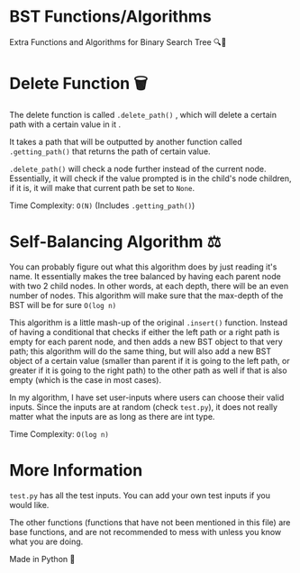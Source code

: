 # BST Functions/Algorithms 
 
Extra Functions and Algorithms for Binary Search Tree 🔍🌳

# Delete Function 🗑

The delete function is called `.delete_path()` , which will delete a certain path with a certain value in it .

It takes a path that will be outputted by another function called `.getting_path()` that returns the path of certain value. 

`.delete_path()` will check a node further instead of the current node. Essentially, it will check if the value prompted is in the child's node children, if it is, it will make that current path be set to `None`. 

Time Complexity: `O(N)` (Includes `.getting_path()`) 


# Self-Balancing Algorithm ⚖️

You can probably figure out what this algorithm does by just reading it's name. It essentially makes the tree balanced by having each parent node with two 2 child nodes. In other words, at each depth, there will be an even number of nodes. This algorithm will make sure that the max-depth of the BST will be for sure `O(log n)`

This algorithm is a little mash-up of the original `.insert()` function. Instead of having a conditional that checks if either the left path or a right path is empty for each parent node, and then adds a new BST object to that very path; this algorithm will do the same thing, but will also add a new BST object of a certain value (smaller than parent if it is going to the left path, or greater if it is going to the right path) to the other path as well if that is also empty (which is the case in most cases).

In my algorithm, I have set user-inputs where users can choose their valid inputs. Since the inputs are at random (check `test.py`), it does not really matter what the inputs are as long as there are int type. 

Time Complexity: `O(log n)`

# More Information 

`test.py` has all the test inputs. You can add your own test inputs if you would like.

The other functions (functions that have not been mentioned in this file) are base functions, and are not recommended to mess with unless you know what you are doing. 

Made in Python 🐍



